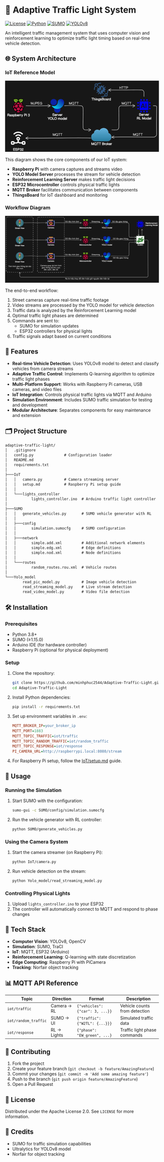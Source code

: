 # 🚦 Adaptive Traffic Light System

[![License](https://img.shields.io/badge/License-Apache_2.0-blue.svg)](https://opensource.org/licenses/Apache-2.0)
[![Python](https://img.shields.io/badge/Python-3.8+-blue.svg)](https://www.python.org/)
[![SUMO](https://img.shields.io/badge/SUMO-1.15.0-green.svg)](https://www.eclipse.org/sumo/)
[![YOLOv8](https://img.shields.io/badge/YOLOv8-Ultralytics-red.svg)](https://ultralytics.com/yolov8)

An intelligent traffic management system that uses computer vision and reinforcement learning to optimize traffic light timing based on real-time vehicle detection.

## 🌐 System Architecture

### IoT Reference Model
![IoT Reference Architecture](figures/iot_reference_model.png)

This diagram shows the core components of our IoT system:
- **Raspberry Pi** with camera captures and streams video
- **YOLO Model Server** processes the stream for vehicle detection
- **Reinforcement Learning Server** makes traffic light decisions
- **ESP32 Microcontroller** controls physical traffic lights
- **MQTT Broker** facilitates communication between components
- **ThingsBoard** for IoT dashboard and monitoring

### Workflow Diagram
![System Workflow](figures/system_workflow.png)

The end-to-end workflow:
1. Street cameras capture real-time traffic footage
2. Video streams are processed by the YOLO model for vehicle detection
3. Traffic data is analyzed by the Reinforcement Learning model
4. Optimal traffic light phases are determined
5. Commands are sent to:
   - SUMO for simulation updates
   - ESP32 controllers for physical lights
6. Traffic signals adapt based on current conditions

## 📌 Features

- **Real-time Vehicle Detection**: Uses YOLOv8 model to detect and classify vehicles from camera streams
- **Adaptive Traffic Control**: Implements Q-learning algorithm to optimize traffic light phases
- **Multi-Platform Support**: Works with Raspberry Pi cameras, USB cameras, and video files
- **IoT Integration**: Controls physical traffic lights via MQTT and Arduino
- **Simulation Environment**: Includes SUMO traffic simulation for testing and development
- **Modular Architecture**: Separates components for easy maintenance and extension

## 🗂 Project Structure

```
adaptive-traffic-light/
│   .gitignore
│   config.py              # Configuration loader
│   README.md
│   requirements.txt
│   
├───IoT
│   │   camera.py          # Camera streaming server
│   │   setup.md           # Raspberry Pi setup guide
│   │   
│   └───lights_controller
│           lights_controller.ino  # Arduino traffic light controller
│           
├───SUMO
│   │   generate_vehicles.py       # SUMO vehicle generator with RL
│   │   
│   ├───config
│   │       simulation.sumocfg     # SUMO configuration
│   │       
│   ├───network
│   │       simple.add.xml         # Additional network elements
│   │       simple.edg.xml         # Edge definitions
│   │       simple.nod.xml         # Node definitions
│   │       
│   └───routes
│           random_routes.rou.xml  # Vehicle routes
│           
└───Yolo_model
        read_pic_model.py          # Image vehicle detection
        read_streaming_model.py    # Live stream detection
        read_video_model.py        # Video file detection
```

## 🛠 Installation

### Prerequisites

- Python 3.8+
- SUMO (≥1.15.0)
- Arduino IDE (for hardware controller)
- Raspberry Pi (optional for physical deployment)

### Setup

1. Clone the repository:
   ```bash
   git clone https://github.com/minhphuc2544/Adaptive-Traffic-Light.git
   cd Adaptive-Traffic-Light
   ```

2. Install Python dependencies:
   ```bash
   pip install -r requirements.txt
   ```

3. Set up environment variables in `.env`:
   ```ini
   MQTT_BROKER_IP=your_broker_ip
   MQTT_PORT=1883
   MQTT_TOPIC_TRAFFIC=iot/traffic
   MQTT_TOPIC_RANDOM_TRAFFIC=iot/random_traffic
   MQTT_TOPIC_RESPONSE=iot/response
   PI_CAMERA_URL=http://raspberrypi.local:8080/stream
   ```

4. For Raspberry Pi setup, follow the [IoT/setup.md](IoT/setup.md) guide.

## 🚀 Usage

### Running the Simulation

1. Start SUMO with the configuration:
   ```bash
   sumo-gui -c SUMO/config/simulation.sumocfg
   ```

2. Run the vehicle generator with RL controller:
   ```bash
   python SUMO/generate_vehicles.py
   ```

### Using the Camera System

1. Start the camera streamer (on Raspberry Pi):
   ```bash
   python IoT/camera.py
   ```

2. Run vehicle detection on the stream:
   ```bash
   python Yolo_model/read_streaming_model.py
   ```

### Controlling Physical Lights

1. Upload `lights_controller.ino` to your ESP32
2. The controller will automatically connect to MQTT and respond to phase changes

## 🤖 Tech Stack

- **Computer Vision**: YOLOv8, OpenCV
- **Simulation**: SUMO, TraCI
- **IoT**: MQTT, ESP32 (Arduino)
- **Reinforcement Learning**: Q-learning with state discretization
- **Edge Computing**: Raspberry Pi with PiCamera
- **Tracking**: Norfair object tracking

## 📊 MQTT API Reference

| Topic              | Direction   | Format                          | Description |
|--------------------|-------------|---------------------------------|-------------|
| `iot/traffic`      | Camera → RL | `{"vehicles": {"car": 3, ...}}` | Vehicle counts from detection |
| `iot/random_traffic` | SUMO → UI  | `{"traffic": {"W2TL": {...}}}`  | Simulated traffic data |
| `iot/response`     | RL → Lights | `{"phase": "EW_green", ...}`    | Traffic light phase commands |

## 🤝 Contributing

1. Fork the project
2. Create your feature branch (`git checkout -b feature/AmazingFeature`)
3. Commit your changes (`git commit -m 'Add some amazing feature'`)
4. Push to the branch (`git push origin feature/AmazingFeature`)
5. Open a Pull Request

## 📜 License

Distributed under the Apache License 2.0. See `LICENSE` for more information.

## 🙏 Credits

- SUMO for traffic simulation capabilities
- Ultralytics for YOLOv8 model
- Norfair for object tracking